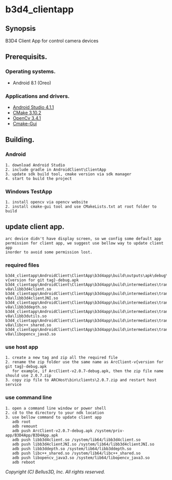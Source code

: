 # b3d4_clientapp

## Synopsis
B3D4 Client App for control camera devices
## Prerequisits.
### Operating systems.
* Android 8.1 (Oreo)
### Applications and drivers.
* [Android Studio 4.1.1](https://developer.android.com/studio) 
* [CMake 3.10.2](https://cmake.org/download/)
* [OpenCv 3.4.1](https://opencv.org/opencv-3-4-1/)
* [Cmake-Gui](https://cmake.org/download/)
## Building.
### Android
    1. download Android Studio 
    2. include gradle in AndroidClient\ClientApp
    3. update sdk build tool, cmake version via sdk manager
    4. start to build the project
### Windows TestApp
    1. install opencv via opencv website
    2. install cmake-gui tool and use CMakeLists.txt at root folder to build

## update client app.
    arc device didn't have display screen, so we config some default app permission for client app, we suggest use bellow way to update client app
    inorder to avoid some permission lost.
### required files
    b3d4_clientapp\AndroidClient\ClientApp\b3d4app\build\outputs\apk\debug\ArcClient-v{version for git tag}-debug.apk
    b3d4_clientapp\AndroidClient\ClientApp\b3d4app\build\intermediates\transforms\mergeJniLibs\debug\0\lib\arm64-v8a\libb3d4client.so
    b3d4_clientapp\AndroidClient\ClientApp\b3d4app\build\intermediates\transforms\mergeJniLibs\debug\0\lib\arm64-v8a\libb3d4clientJNI.so
    b3d4_clientapp\AndroidClient\ClientApp\b3d4app\build\intermediates\transforms\mergeJniLibs\debug\0\lib\arm64-v8a\libb3ddepth.so
    b3d4_clientapp\AndroidClient\ClientApp\b3d4app\build\intermediates\transforms\mergeJniLibs\debug\0\lib\arm64-v8a\libb3dutils.so
    b3d4_clientapp\AndroidClient\ClientApp\b3d4app\build\intermediates\transforms\mergeJniLibs\debug\0\lib\arm64-v8a\libc++_shared.so
    b3d4_clientapp\AndroidClient\ClientApp\b3d4app\build\intermediates\transforms\mergeJniLibs\debug\0\lib\arm64-v8a\libopencv_java3.so
### use host app
    1. create a new tag and zip all the required file
    2. rename the zip folder use the same name as ArcClient-v{version for git tag}-debug.apk
       for example, if ArcClient-v2.0.7-debug.apk, then the zip file name should use 2.0.7.zip
    3. copy zip file to ARCHost\bin\clients\2.0.7.zip and restart host service
### use command line
    1. open a command line window or power shell
    2. cd to the directory to your ndk location
    3. use bellow command to update client app
       adb root
       adb remount
       adb push ArcClient-v2.0.7-debug.apk /system/priv-app/B3D4App/B3D4App.apk
       adb push libb3d4client.so /system/lib64/libb3d4client.so
       adb push libb3d4clientJNI.so /system/lib64/libb3d4clientJNI.so
       adb push libb3ddepth.so /system/lib64/libb3ddepth.so
       adb push libc++_shared.so /system/lib64/libc++_shared.so
       adb push libopencv_java3.so /system/lib64/libopencv_java3.so
       adb reboot
       
*Copyright (C) Bellus3D, Inc. All rights reserved.*
